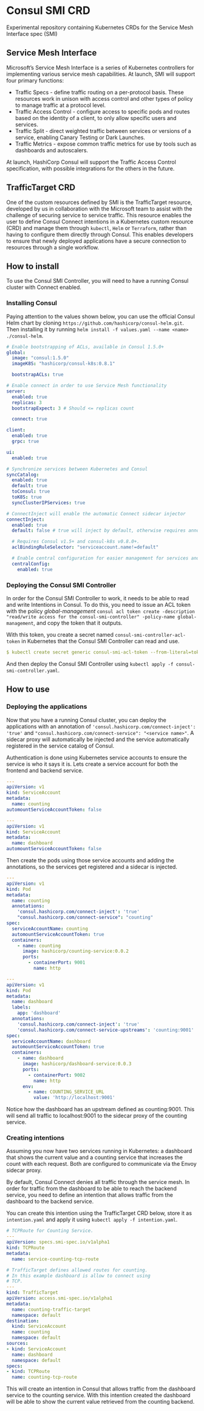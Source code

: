 # Consul SMI CRD
Experimental repository containing Kubernetes CRDs for the Service Mesh Interface spec (SMI)

## Service Mesh Interface
Microsoft’s Service Mesh Interface is a series of Kubernetes controllers for implementing various service mesh capabilities. At launch, SMI will support four primary functions:
- Traffic Specs - define traffic routing on a per-protocol basis. These resources work in unison with access control and other types of policy to manage traffic at a protocol level.
- Traffic Access Control - configure access to specific pods and routes based on the identity of a client,  to only allow specific users and services.
- Traffic Split - direct weighted traffic between services or versions of a service, enabling Canary Testing or Dark Launches.
- Traffic Metrics - expose common traffic metrics for use by tools such as dashboards and autoscalers.

At launch, HashiCorp Consul will support the Traffic Access Control specification, with possible integrations for the others in the future.     

## TrafficTarget CRD
One of the custom resources defined by SMI is the TrafficTarget resource, developed by us in collaboration with the Microsoft team to assist with the challenge of securing service to service traffic. This resource enables the user to define Consul Connect intentions in a Kubernetes custom resource (CRD) and manage them through `kubectl`, `Helm` or `Terraform`, rather than having to configure them directly through Consul. This enables developers to ensure that newly deployed applications have a secure connection to resources through a single workflow.

## How to install
To use the Consul SMI Controller, you will need to have a running Consul cluster with Connect enabled.

### Installing Consul
Paying attention to the values shown below, you can use the official Consul Helm chart by cloning `https://github.com/hashicorp/consul-helm.git`.
Then installing it by running `helm install -f values.yaml --name <name> ./consul-helm`.

```yaml
# Enable bootstrapping of ACLs, available in Consul 1.5.0+
global:
  image: "consul:1.5.0"
  imageK8S: "hashicorp/consul-k8s:0.8.1"

  bootstrapACLs: true

# Enable connect in order to use Service Mesh functionality
server:
  enabled: true
  replicas: 3
  bootstrapExpect: 3 # Should <= replicas count

  connect: true

client:
  enabled: true
  grpc: true

ui:
  enabled: true

# Synchronize services between Kubernetes and Consul
syncCatalog:
  enabled: true
  default: true
  toConsul: true
  toK8S: true
  syncClusterIPServices: true

# ConnectInject will enable the automatic Connect sidecar injector
connectInject:
  enabled: true
  default: false # true will inject by default, otherwise requires annotation.

  # Requires Consul v1.5+ and consul-k8s v0.8.0+.
  aclBindingRuleSelector: "serviceaccount.name!=default"

  # Enable central configuration for easier management for services and proxies.
  centralConfig:
    enabled: true
```

### Deploying the Consul SMI Controller
In order for the Consul SMI Controller to work, it needs to be able to read and write Intentions in Consul. 
To do this, you need to issue an ACL token with the policy *global-management* `consul acl token create -description "read/write access for the consul-smi-controller" -policy-name global-management`, and copy the token that it outputs.

With this token, you create a secret named `consul-smi-controller-acl-token` in Kubernetes that the Consul SMI Controller can read and use.
```yaml
$ kubectl create secret generic consul-smi-acl-token --from-literal=token=[your token]
```

And then deploy the Consul SMI Controller using `kubectl apply -f consul-smi-controller.yaml`.

## How to use
### Deploying the applications
Now that you have a running Consul cluster, you can deploy the applications with an annotation of `'consul.hashicorp.com/connect-inject': 'true'` and `"consul.hashicorp.com/connect-service": "<service name>"`. A sidecar proxy will automatically be injected and the service automatically registered in the service catalog of Consul.

Authentication is done using Kubernetes service accounts to ensure the service is who it says it is.
Lets create a service account for both the frontend and backend service.

```yaml
---
apiVersion: v1
kind: ServiceAccount
metadata:
  name: counting
automountServiceAccountToken: false
```

```yaml
---
apiVersion: v1
kind: ServiceAccount
metadata:
  name: dashboard
automountServiceAccountToken: false
```

Then create the pods using those service accounts and adding the annotations, so the services get registered and a sidecar is injected.

```yaml
---
apiVersion: v1
kind: Pod
metadata:
  name: counting
  annotations:
    'consul.hashicorp.com/connect-inject': 'true'
    "consul.hashicorp.com/connect-service": "counting"
spec:
  serviceAccountName: counting
  automountServiceAccountToken: true
  containers:
    - name: counting
      image: hashicorp/counting-service:0.0.2
      ports:
        - containerPort: 9001
          name: http
```

```yaml
---
apiVersion: v1
kind: Pod
metadata:
  name: dashboard
  labels:
    app: 'dashboard'
  annotations:
    'consul.hashicorp.com/connect-inject': 'true'
    'consul.hashicorp.com/connect-service-upstreams': 'counting:9001'
spec:
  serviceAccountName: dashboard
  automountServiceAccountToken: true
  containers:
    - name: dashboard
      image: hashicorp/dashboard-service:0.0.3
      ports:
        - containerPort: 9002
          name: http
      env:
        - name: COUNTING_SERVICE_URL
          value: 'http://localhost:9001'
```

Notice how the dashboard has an upstream defined as counting:9001. This will send all traffic to localhost:9001 to the sidecar proxy of the counting service.

### Creating intentions
Assuming you now have two services running in Kubernetes: a dashboard that shows the current value and a counting service that increases the count with each request. Both are configured to communicate via the Envoy sidecar proxy.

By default, Consul Connect denies all traffic through the service mesh. In order for traffic from the dashboard to be able to reach the backend service, you need to define an intention that allows traffic from the dashboard to the backend service.

You can create this intention using the TrafficTarget CRD below, store it as `intention.yaml` and apply it using `kubectl apply -f intention.yaml`.

```yaml
# TCPRoute for Counting Service.
---
apiVersion: specs.smi-spec.io/v1alpha1
kind: TCPRoute
metadata:
  name: service-counting-tcp-route
```

```yaml
# TrafficTarget defines allowed routes for counting.
# In this example dashboard is allow to connect using
# TCP.
---
kind: TrafficTarget
apiVersion: access.smi-spec.io/v1alpha1
metadata:
  name: counting-traffic-target
  namespace: default
destination:
  kind: ServiceAccount
  name: counting
  namespace: default
sources:
- kind: ServiceAccount
  name: dashboard
  namespace: default
specs:
- kind: TCPRoute
  name: counting-tcp-route
```

This will create an intention in Consul that allows traffic from the dashboard service to the counting service.
With this intention created the dashboard will be able to show the current value retrieved from the counting backend.
